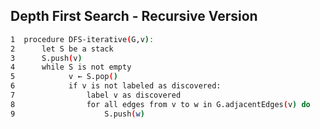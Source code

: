 Depth First Search - Recursive Version
----
<p>

```sh
1  procedure DFS-iterative(G,v):
2      let S be a stack
3      S.push(v)
4      while S is not empty
5            v ← S.pop() 
6            if v is not labeled as discovered:
7                label v as discovered
8                for all edges from v to w in G.adjacentEdges(v) do
9                    S.push(w)            
```